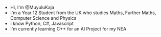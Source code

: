 - Hi, I'm @MuyuluKaja
- I'm a Year 12 Student from the UK who studies Maths, Further Maths, Computer Science and Physics
- I know Python, C#, Javascript
- I'm currently learning C++ for an AI Project for my NEA
